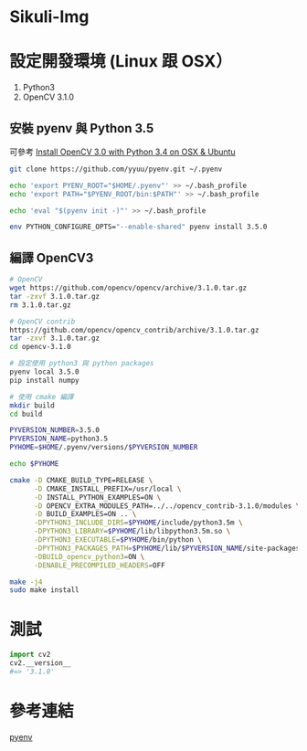 # Sikuli-Img

# 設定開發環境 (Linux 跟 OSX）

1. Python3
2. OpenCV 3.1.0

## 安裝 pyenv 與 Python 3.5

可參考 [Install OpenCV 3.0 with Python 3.4 on OSX & Ubuntu](https://github.com/rainyear/lolita/issues/18)

```bash
git clone https://github.com/yyuu/pyenv.git ~/.pyenv

echo 'export PYENV_ROOT="$HOME/.pyenv"' >> ~/.bash_profile
echo 'export PATH="$PYENV_ROOT/bin:$PATH"' >> ~/.bash_profile

echo 'eval "$(pyenv init -)"' >> ~/.bash_profile
```

```bash
env PYTHON_CONFIGURE_OPTS="--enable-shared" pyenv install 3.5.0
```

## 編譯 OpenCV3

```bash
# OpenCV
wget https://github.com/opencv/opencv/archive/3.1.0.tar.gz
tar -zxvf 3.1.0.tar.gz
rm 3.1.0.tar.gz

# OpenCV contrib
https://github.com/opencv/opencv_contrib/archive/3.1.0.tar.gz
tar -zxvf 3.1.0.tar.gz
cd opencv-3.1.0

# 設定使用 python3 與 python packages
pyenv local 3.5.0
pip install numpy

# 使用 cmake 編譯
mkdir build
cd build

PYVERSION_NUMBER=3.5.0
PYVERSION_NAME=python3.5
PYHOME=$HOME/.pyenv/versions/$PYVERSION_NUMBER

echo $PYHOME

cmake -D CMAKE_BUILD_TYPE=RELEASE \
      -D CMAKE_INSTALL_PREFIX=/usr/local \
      -D INSTALL_PYTHON_EXAMPLES=ON \
      -D OPENCV_EXTRA_MODULES_PATH=../../opencv_contrib-3.1.0/modules \
      -D BUILD_EXAMPLES=ON .. \
      -DPYTHON3_INCLUDE_DIRS=$PYHOME/include/python3.5m \
      -DPYTHON3_LIBRARY=$PYHOME/lib/libpython3.5m.so \
      -DPYTHON3_EXECUTABLE=$PYHOME/bin/python \
      -DPYTHON3_PACKAGES_PATH=$PYHOME/lib/$PYVERSION_NAME/site-packages \
      -DBUILD_opencv_python3=ON \
      -DENABLE_PRECOMPILED_HEADERS=OFF

make -j4
sudo make install
```

# 測試

```python
import cv2
cv2.__version__
#=> '3.1.0'
```

# 參考連結

[pyenv](https://github.com/yyuu/pyenv)

